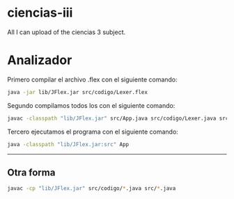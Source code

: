 # ciencias-iii

All I can upload of the ciencias 3 subject.

# Analizador 
Primero compilar el archivo .flex con el siguiente comando:
```bash
java -jar lib/JFlex.jar src/codigo/Lexer.flex
```
Segundo compilamos todos los con el siguiente comando:
```bash
javac -classpath "lib/JFlex.jar" src/App.java src/codigo/Lexer.java src/codigo/Tokens.java
```
Tercero ejecutamos el programa con el siguiente comando:
```bash
java -classpath "lib/JFlex.jar:src" App
```

--- 
## Otra forma
```bash
javac -cp "lib/JFlex.jar" src/codigo/*.java src/*.java
```
